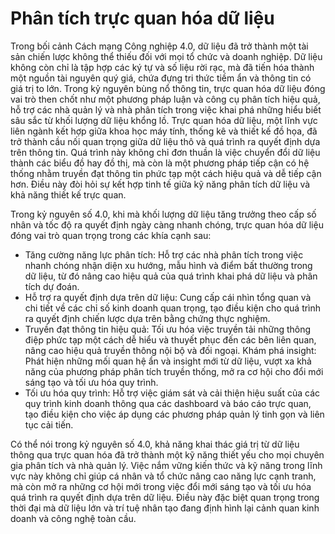 # Phân tích trực quan hóa dữ liệu

Trong bối cảnh Cách mạng Công nghiệp 4.0, dữ liệu đã trở thành một tài sản chiến lược không thể thiếu đối với mọi tổ chức và doanh nghiệp. Dữ liệu không còn chỉ là tập hợp các ký tự và số liệu rời rạc, mà đã tiến hóa thành một nguồn tài nguyên quý giá, chứa đựng tri thức tiềm ẩn và thông tin có giá trị to lớn. Trong kỷ nguyên bùng nổ thông tin, trực quan hóa dữ liệu đóng vai trò then chốt như một phương pháp luận và công cụ phân tích hiệu quả, hỗ trợ các nhà quản lý và nhà phân tích trong việc khai phá những hiểu biết sâu sắc từ khối lượng dữ liệu khổng lồ.
Trực quan hóa dữ liệu, một lĩnh vực liên ngành kết hợp giữa khoa học máy tính, thống kê và thiết kế đồ họa, đã trở thành cầu nối quan trọng giữa dữ liệu thô và quá trình ra quyết định dựa trên thông tin. Quá trình này không chỉ đơn thuần là việc chuyển đổi dữ liệu thành các biểu đồ hay đồ thị, mà còn là một phương pháp tiếp cận có hệ thống nhằm truyền đạt thông tin phức tạp một cách hiệu quả và dễ tiếp cận hơn. Điều này đòi hỏi sự kết hợp tinh tế giữa kỹ năng phân tích dữ liệu và khả năng thiết kế trực quan.

Trong kỷ nguyên số 4.0, khi mà khối lượng dữ liệu tăng trưởng theo cấp số nhân và tốc độ ra quyết định ngày càng nhanh chóng, trực quan hóa dữ liệu đóng vai trò quan trọng trong các khía cạnh sau:
- Tăng cường năng lực phân tích: Hỗ trợ các nhà phân tích trong việc nhanh chóng nhận diện xu hướng, mẫu hình và điểm bất thường trong dữ liệu, từ đó nâng cao hiệu quả của quá trình khai phá dữ liệu và phân tích dự đoán.
- Hỗ trợ ra quyết định dựa trên dữ liệu: Cung cấp cái nhìn tổng quan và chi tiết về các chỉ số kinh doanh quan trọng, tạo điều kiện cho quá trình ra quyết định chiến lược dựa trên bằng chứng thực nghiệm.
- Truyền đạt thông tin hiệu quả: Tối ưu hóa việc truyền tải những thông điệp phức tạp một cách dễ hiểu và thuyết phục đến các bên liên quan, nâng cao hiệu quả truyền thông nội bộ và đối ngoại.
Khám phá insight: Phát hiện những mối quan hệ ẩn và insight mới từ dữ liệu, vượt xa khả năng của phương pháp phân tích truyền thống, mở ra cơ hội cho đổi mới sáng tạo và tối ưu hóa quy trình.
- Tối ưu hóa quy trình: Hỗ trợ việc giám sát và cải thiện hiệu suất của các quy trình kinh doanh thông qua các dashboard và báo cáo trực quan, tạo điều kiện cho việc áp dụng các phương pháp quản lý tinh gọn và liên tục cải tiến.

Có thể nói trong kỷ nguyên số 4.0, khả năng khai thác giá trị từ dữ liệu thông qua trực quan hóa đã trở thành một kỹ năng thiết yếu cho mọi chuyên gia phân tích và nhà quản lý. Việc nắm vững kiến thức và kỹ năng trong lĩnh vực này không chỉ giúp cá nhân và tổ chức nâng cao năng lực cạnh tranh, mà còn mở ra những cơ hội mới trong việc đổi mới sáng tạo và tối ưu hóa quá trình ra quyết định dựa trên dữ liệu. Điều này đặc biệt quan trọng trong thời đại mà dữ liệu lớn và trí tuệ nhân tạo đang định hình lại cảnh quan kinh doanh và công nghệ toàn cầu.


```{tableofcontents}
```

